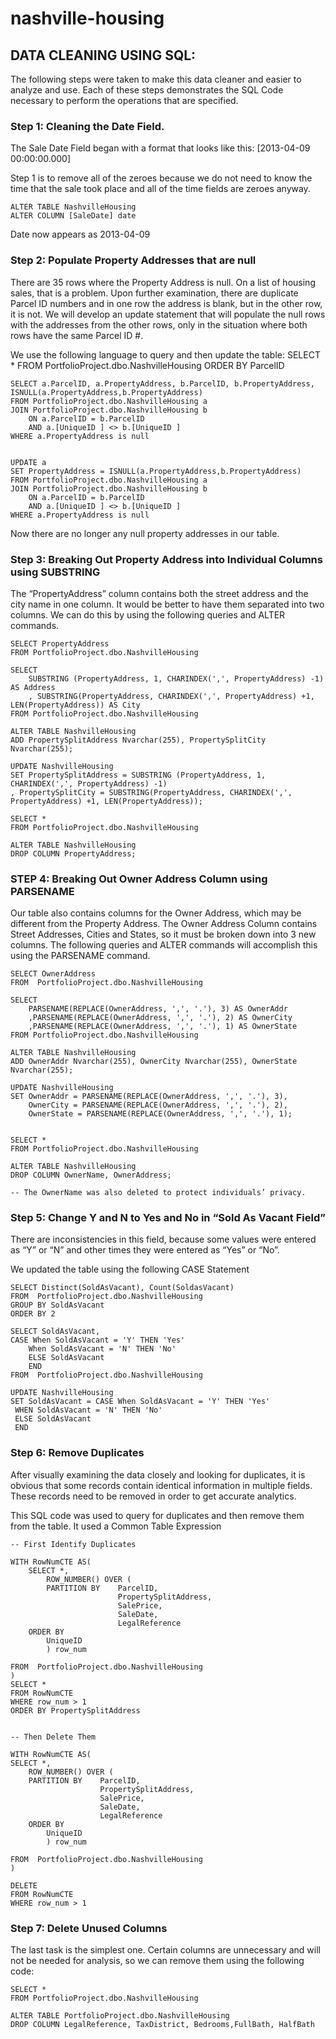 # nashville-housing

## DATA CLEANING USING SQL: 

The following steps were taken to make this data cleaner and easier to analyze and use.  Each of these steps demonstrates the SQL Code necessary to perform the operations that are specified.

### Step 1: Cleaning the Date Field.  

The Sale Date Field began with a format that looks like this:   [2013-04-09 00:00:00.000]
 
Step 1 is to remove all of the zeroes because we do not need to know the time that the sale took place and all of the time fields are zeroes anyway.  

	ALTER TABLE NashvilleHousing
	ALTER COLUMN [SaleDate] date

Date now appears as 2013-04-09

### Step 2: Populate Property Addresses that are null

There are 35 rows where the Property Address is null. On a list of housing sales, that is a problem. Upon further examination, there are duplicate Parcel ID numbers and in one row the address is blank, but in the other row, it is not.  We will develop an update statement that will populate the null rows with the addresses from the other rows, only in the situation where both rows have the same Parcel ID #.

We use the following language to query and then update the table: 
	SELECT *
	FROM PortfolioProject.dbo.NashvilleHousing
	ORDER BY ParcelID


	SELECT a.ParcelID, a.PropertyAddress, b.ParcelID, b.PropertyAddress, ISNULL(a.PropertyAddress,b.PropertyAddress)
	FROM PortfolioProject.dbo.NashvilleHousing a
	JOIN PortfolioProject.dbo.NashvilleHousing b
		ON a.ParcelID = b.ParcelID
		AND a.[UniqueID ] <> b.[UniqueID ]
	WHERE a.PropertyAddress is null


	UPDATE a
	SET PropertyAddress = ISNULL(a.PropertyAddress,b.PropertyAddress)
	FROM PortfolioProject.dbo.NashvilleHousing a
	JOIN PortfolioProject.dbo.NashvilleHousing b
		ON a.ParcelID = b.ParcelID
		AND a.[UniqueID ] <> b.[UniqueID ]
	WHERE a.PropertyAddress is null

Now there are no longer any null property addresses in our table.


### Step 3: Breaking Out Property Address into Individual Columns using SUBSTRING

The “PropertyAddress” column contains both the street address and the city name in one column. It would be better to have them separated into two columns.  We can do this by using the following queries and ALTER commands.

	SELECT PropertyAddress
	FROM PortfolioProject.dbo.NashvilleHousing

	SELECT 
		SUBSTRING (PropertyAddress, 1, CHARINDEX(',', PropertyAddress) -1) AS Address
		, SUBSTRING(PropertyAddress, CHARINDEX(',', PropertyAddress) +1, LEN(PropertyAddress)) AS City
	FROM PortfolioProject.dbo.NashvilleHousing

	ALTER TABLE NashvilleHousing
	ADD PropertySplitAddress Nvarchar(255), PropertySplitCity Nvarchar(255);

	UPDATE NashvilleHousing
	SET PropertySplitAddress = SUBSTRING (PropertyAddress, 1, CHARINDEX(',', PropertyAddress) -1)
	, PropertySplitCity = SUBSTRING(PropertyAddress, CHARINDEX(',', PropertyAddress) +1, LEN(PropertyAddress));
	
	SELECT *
	FROM PortfolioProject.dbo.NashvilleHousing

	ALTER TABLE NashvilleHousing
	DROP COLUMN PropertyAddress;


### STEP 4: Breaking Out Owner Address Column using PARSENAME

Our table also contains columns for the Owner Address, which may be different from the Property Address. The Owner Address Column contains Street Addresses, Cities and States, so it must be broken down into 3 new columns. The following queries and ALTER commands will accomplish this using the PARSENAME command.

	SELECT OwnerAddress
	FROM  PortfolioProject.dbo.NashvilleHousing

	SELECT
		PARSENAME(REPLACE(OwnerAddress, ',', '.'), 3) AS OwnerAddr
		,PARSENAME(REPLACE(OwnerAddress, ',', '.'), 2) AS OwnerCity
		,PARSENAME(REPLACE(OwnerAddress, ',', '.'), 1) AS OwnerState
	FROM PortfolioProject.dbo.NashvilleHousing

	ALTER TABLE NashvilleHousing
	ADD OwnerAddr Nvarchar(255), OwnerCity Nvarchar(255), OwnerState Nvarchar(255);

	UPDATE NashvilleHousing
	SET OwnerAddr = PARSENAME(REPLACE(OwnerAddress, ',', '.'), 3),
		OwnerCity = PARSENAME(REPLACE(OwnerAddress, ',', '.'), 2),
		OwnerState = PARSENAME(REPLACE(OwnerAddress, ',', '.'), 1);


	SELECT *
	FROM PortfolioProject.dbo.NashvilleHousing

	ALTER TABLE NashvilleHousing
	DROP COLUMN OwnerName, OwnerAddress;

 	-- The OwnerName was also deleted to protect individuals’ privacy.


### Step 5: Change Y and N to Yes and No in “Sold As Vacant Field”

There are inconsistencies in this field, because some values were entered as “Y” or “N” and other times they were entered as “Yes” or “No”.

We updated the table using the following CASE Statement

	SELECT Distinct(SoldAsVacant), Count(SoldasVacant)
	FROM  PortfolioProject.dbo.NashvilleHousing
	GROUP BY SoldAsVacant
	ORDER BY 2

	SELECT SoldAsVacant,
	CASE When SoldAsVacant = 'Y' THEN 'Yes'
	 	When SoldAsVacant = 'N' THEN 'No'
	 	ELSE SoldAsVacant
	 	END
	FROM  PortfolioProject.dbo.NashvilleHousing

	UPDATE NashvilleHousing
	SET SoldAsVacant = CASE When SoldAsVacant = 'Y' THEN 'Yes'
	 WHEN SoldAsVacant = 'N' THEN 'No'
	 ELSE SoldAsVacant
	 END


### Step 6: Remove Duplicates

After visually examining the data closely and looking for duplicates, it is obvious that some records contain identical information in multiple fields.  These records need to be removed in order to get accurate analytics.

This SQL code was  used to query for duplicates and then remove them from the table. It used a Common Table Expression

	-- First Identify Duplicates
	
	WITH RowNumCTE AS(
		SELECT *,
			ROW_NUMBER() OVER (
			PARTITION BY	ParcelID,
							PropertySplitAddress,
							SalePrice,
							SaleDate,
							LegalReference
		ORDER BY 
			UniqueID
			) row_num
									
	FROM  PortfolioProject.dbo.NashvilleHousing
	)
	SELECT *
	FROM RowNumCTE
	WHERE row_num > 1
	ORDER BY PropertySplitAddress


	-- Then Delete Them

	WITH RowNumCTE AS(
	SELECT *,
		ROW_NUMBER() OVER (
		PARTITION BY	ParcelID,
						PropertySplitAddress,
						SalePrice,
						SaleDate,
						LegalReference
		ORDER BY 
			UniqueID
			) row_num
									
	FROM  PortfolioProject.dbo.NashvilleHousing
	)

	DELETE 
	FROM RowNumCTE
	WHERE row_num > 1

### Step 7: Delete Unused Columns

The last task is the simplest one.  Certain columns are unnecessary and will not be needed for analysis, so we can remove them using the following code:

	SELECT *
	FROM PortfolioProject.dbo.NashvilleHousing

	ALTER TABLE PortfolioProject.dbo.NashvilleHousing
	DROP COLUMN LegalReference, TaxDistrict, Bedrooms,FullBath, HalfBath


